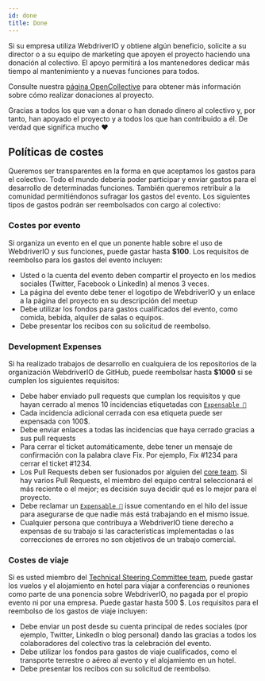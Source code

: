 ```yaml
---
id: done
title: Done
---
```


Si su empresa utiliza WebdriverIO y obtiene algún beneficio, solicite a su director o a su equipo de marketing que apoyen el proyecto haciendo una donación al colectivo. El apoyo permitirá a los mantenedores dedicar más tiempo al mantenimiento y a nuevas funciones para todos.

Consulte nuestra [página OpenCollective](https://opencollective.com/webdriverio) para obtener más información sobre cómo realizar donaciones al proyecto.

Gracias a todos los que van a donar o han donado dinero al colectivo y, por tanto, han apoyado el proyecto y a todos los que han contribuido a él. De verdad que significa mucho ❤️

## Políticas de costes

Queremos ser transparentes en la forma en que aceptamos los gastos para el colectivo. Todo el mundo debería poder participar y enviar gastos para el desarrollo de determinadas funciones. También queremos retribuir a la comunidad permitiéndonos sufragar los gastos del evento. Los siguientes tipos de gastos podrán ser reembolsados con cargo al colectivo:

### Costes por evento

Si organiza un evento en el que un ponente hable sobre el uso de WebdriverIO y sus funciones, puede gastar hasta __$100__. Los requisitos de reembolso para los gastos del evento incluyen:

- Usted o la cuenta del evento deben compartir el proyecto en los medios sociales (Twitter, Facebook o LinkedIn) al menos 3 veces.
- La página del evento debe tener el logotipo de WebdriverIO y un enlace a la página del proyecto en su descripción del meetup
- Debe utilizar los fondos para gastos cualificados del evento, como comida, bebida, alquiler de salas o equipos.
- Debe presentar los recibos con su solicitud de reembolso.

### Development Expenses

Si ha realizado trabajos de desarrollo en cualquiera de los repositorios de la organización WebdriverIO de GitHub, puede reembolsar hasta __$1000__ si se cumplen los siguientes requisitos:

- Debe haber enviado pull requests que cumplan los requisitos y que hayan cerrado al menos 10 incidencias etiquetadas con [`Expensable 💸`](https://github.com/webdriverio/webdriverio/labels/Expensable%20%F0%9F%92%B8)
- Cada incidencia adicional cerrada con esa etiqueta puede ser expensada con 100$.
- Debe enviar enlaces a todas las incidencias que haya cerrado gracias a sus pull requests
- Para cerrar el ticket automáticamente, debe tener un mensaje de confirmación con la palabra clave Fix. Por ejemplo, Fix #1234 para cerrar el ticket #1234.
- Los Pull Requests deben ser fusionados por alguien del [core team](https://github.com/webdriverio/webdriverio/blob/main/AUTHORS.md#tsc-technical-steering-committee). Si hay varios Pull Requests, el miembro del equipo central seleccionará el más reciente o el mejor; es decisión suya decidir qué es lo mejor para el proyecto.
- Debe reclamar un [`Expensable 💸`](https://github.com/webdriverio/webdriverio/labels/Expensable%20%F0%9F%92%B8) issue comentando en el hilo del issue para asegurarse de que nadie más está trabajando en el mismo issue.
- Cualquier persona que contribuya a WebdriverIO tiene derecho a expensas de su trabajo si las características implementadas o las correcciones de errores no son objetivos de un trabajo comercial.

### Costes de viaje

Si es usted miembro del [Technical Steering Committee team](https://github.com/webdriverio/webdriverio/blob/main/AUTHORS.md#tsc-technical-steering-committee), puede gastar los vuelos y el alojamiento en hotel para viajar a conferencias o reuniones como parte de una ponencia sobre WebdriverIO, no pagada por el propio evento ni por una empresa. Puede gastar hasta 500 $. Los requisitos para el reembolso de los gastos de viaje incluyen:

- Debe enviar un post desde su cuenta principal de redes sociales (por ejemplo, Twitter, LinkedIn o blog personal) dando las gracias a todos los colaboradores del colectivo tras la celebración del evento.
- Debe utilizar los fondos para gastos de viaje cualificados, como el transporte terrestre o aéreo al evento y el alojamiento en un hotel.
- Debe presentar los recibos con su solicitud de reembolso.
